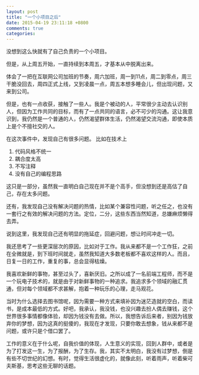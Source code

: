 ```yaml
---
layout: post
title: "一个小项目之后"
date: 2015-04-19 23:11:18 +0800
comments: true
categories:
---
```


没想到这么快就有了自己负责的一个小项目。

但是，从上周五开始，一直持续到本周五，才基本从中脱离出来。

体会了一把在互联网公司加班的节奏，周六加班，周一到11点，周二到零点，周三干脆没回去，周四正式上线，又到凌晨一点，周五本想多睡会儿，但出现问题，又来到公司。

但是，也有一点收获，接触了一些人。我是个被动的人，平常很少主动去认识别人，但因为工作共同的目标，而有了一点共同的语言，必不可少的沟通。这让我意识到，我仍然是一个普通的人，仍然渴望群体生活，仍然渴望交流沟通，即使本质上是个不擅社交的人。

<!-- more -->

在这次事件中，发现自己有很多问题。
比如在技术上

  1. 代码风格不统一
  2. 耦合度太高
  3. 不写注释
  4. 没有自己的编程思路


这只是一部分，虽然我一直明白自己现在并不是个高手，但没想到还是高估了自己，存在太多问题。

还有，我发现自己没有解决问题的热情，比如某个兼容性问题，听之任之，也没有一套行之有效的解决问题的方法。定位，二分，这些东西当然知道，总嫌麻烦懒得去弄。

说到这里，我发现自己还有明显的拖延症，回避问题，想让时间冲走一切。


我还思考了一些更深层次的原因，比如对于工作。我从来都不是一个工作狂，之前在全微就是，到下班时间就走，虽然我知道大多数老板都不喜欢这样的人。而且，日复一日的工作，重复的事，总会显得枯燥。

我喜欢新鲜的事物，甚至过头了，喜新厌旧。之所以成了一名前端工程师，而不是一个玩电子技术的，就是由于对新鲜事物的一种追求。我追求多个领域的融汇贯通，但对每个领域都不求甚解，抱着一种玩乐的心理，走马观花。

当时为什么选择去图书馆呢，因为需要一种方式来填补因为迷茫造就的空白，而读书，是成本最低的方式。好吧，我承认，我没钱，也没兴趣去扮人偶去赚钱，这个世界很多事情都像体验，却因为钱没有去做。所以，我想告诉后来者，别因为钱放弃你的梦想，因为这真的挺傻的，我现在才发现，只要你敢去想象，钱从来都不是问题，或许只是个借口罢了。

工作的意义在于什么呢，自我价值的体现，人生意义的实现，回到人群中，或者是为了打发这一生，为了报酬，为了生存。我，其实不太明白，我没有过梦想，倒是有些不切世纪的幻想。有时，觉得生活很虚化的，就像此刻，听着雨声，听着柴可夫斯基，思考这些无聊的话题。
